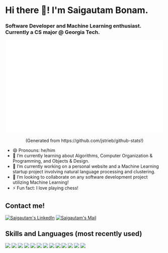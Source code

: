 # Hi there 👋! I'm Saigautam Bonam.

### Software Developer and Machine Learning enthusiast. Currently a CS major @ Georgia Tech. 


<p align="center">
  <img src="https://github.com/saisree27/profile-stats/blob/master/generated/overview.svg" /><br>
  <p align="center"> (Generated from https://github.com/jstrieb/github-stats!) </p>
</p>

<!-- ![](https://github.com/saisree27/profile-stats/blob/master/generated/overview.svg) -->

- 😄  Pronouns: he/him
- 🌱  I’m currently learning about Algorithms, Computer Organization & Programming, and Objects & Design.
- 🔭  I’m currently working on a personal website and a Machine Learning startup project involving natural language processing and clustering.
- 👯  I’m looking to collaborate on any software development project utilizing Machine Learning!
- ⚡  Fun fact: I love playing chess!

## Contact me! <br>
[<img alt="Saigautam's LinkedIn" src="https://img.shields.io/badge/LinkedIn-0077B5?style=for-the-badge&logo=linkedin&logoColor=white" />][linkedin]
[<img alt="Saigautam's Mail" src="https://img.shields.io/badge/Gmail-D14836?style=for-the-badge&logo=gmail&logoColor=white" />][gmail]
<br>

## Skills and Languages (most recently used)<br>
![](https://img.shields.io/badge/Python-FFD43B?style=for-the-badge&logo=python&logoColor=darkgreen)
![](https://img.shields.io/badge/Java-ED8B00?style=for-the-badge&logo=java&logoColor=white)
![](https://img.shields.io/badge/JavaScript-323330?style=for-the-badge&logo=javascript&logoColor=F7DF1E)
![](https://img.shields.io/badge/TypeScript-007ACC?style=for-the-badge&logo=typescript&logoColor=white)
![](https://img.shields.io/badge/HTML5-E34F26?style=for-the-badge&logo=html5&logoColor=white)
![](https://img.shields.io/badge/CSS3-1572B6?style=for-the-badge&logo=css3&logoColor=white)
![](https://img.shields.io/badge/React-20232A?style=for-the-badge&logo=react&logoColor=61DAFB)
![](https://img.shields.io/badge/React_Native-20232A?style=for-the-badge&logo=react&logoColor=61DAFB)
![](https://img.shields.io/badge/Django-092E20?style=for-the-badge&logo=django&logoColor=green)
![](https://img.shields.io/badge/Keras-D00000?style=for-the-badge&logo=Keras&logoColor=white)
![](https://img.shields.io/badge/TensorFlow-FF6F00?style=for-the-badge&logo=TensorFlow&logoColor=white)
![](https://img.shields.io/badge/scikit_learn-F7931E?style=for-the-badge&logo=scikit-learn&logoColor=white)
![](https://img.shields.io/badge/Visual_Studio_Code-0078D4?style=for-the-badge&logo=visual%20studio%20code&logoColor=white)

<!--
**saisree27/saisree27** is a ✨ _special_ ✨ repository because its `README.md` (this file) appears on your GitHub profile.

Here are some ideas to get you started:

- 🔭 I’m currently working on ...
- 🌱 I’m currently learning ...
- 👯 I’m looking to collaborate on ...
- 🤔 I’m looking for help with ...
- 💬 Ask me about ...
- 📫 How to reach me: ...
- 😄 Pronouns: ...
- ⚡ Fun fact: ...
-->
[linkedin]: https://www.linkedin.com/in/saigautambonam/
[gmail]: mailto:saigautambonam@gmail.com
